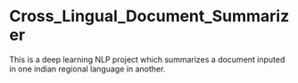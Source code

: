 # Cross_Lingual_Document_Summarizer
This is a deep learning NLP project which summarizes a document inputed in one indian regional language in another.
